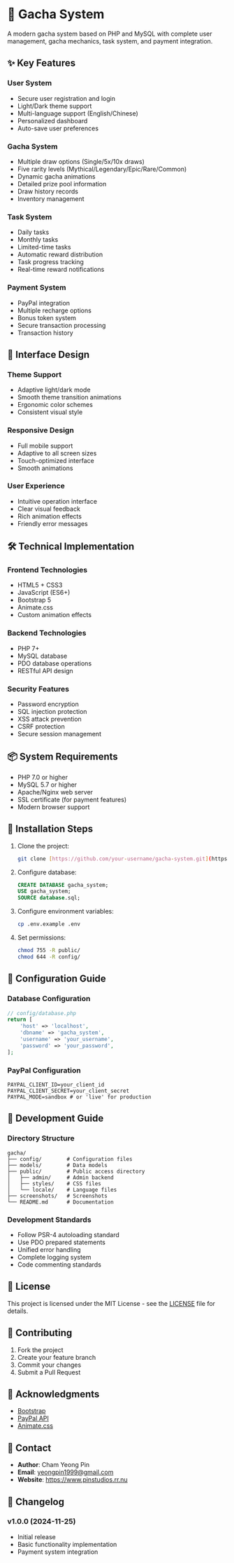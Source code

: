 # 🎲 Gacha System

A modern gacha system based on PHP and MySQL with complete user management, gacha mechanics, task system, and payment integration.

## ✨ Key Features

### User System
- Secure user registration and login
- Light/Dark theme support
- Multi-language support (English/Chinese)
- Personalized dashboard
- Auto-save user preferences

### Gacha System
- Multiple draw options (Single/5x/10x draws)
- Five rarity levels (Mythical/Legendary/Epic/Rare/Common)
- Dynamic gacha animations
- Detailed prize pool information
- Draw history records
- Inventory management

### Task System
- Daily tasks
- Monthly tasks
- Limited-time tasks
- Automatic reward distribution
- Task progress tracking
- Real-time reward notifications

### Payment System
- PayPal integration
- Multiple recharge options
- Bonus token system
- Secure transaction processing
- Transaction history

## 🎨 Interface Design

### Theme Support
- Adaptive light/dark mode
- Smooth theme transition animations
- Ergonomic color schemes
- Consistent visual style

### Responsive Design
- Full mobile support
- Adaptive to all screen sizes
- Touch-optimized interface
- Smooth animations

### User Experience
- Intuitive operation interface
- Clear visual feedback
- Rich animation effects
- Friendly error messages

## 🛠️ Technical Implementation

### Frontend Technologies
- HTML5 + CSS3
- JavaScript (ES6+)
- Bootstrap 5
- Animate.css
- Custom animation effects

### Backend Technologies
- PHP 7+
- MySQL database
- PDO database operations
- RESTful API design

### Security Features
- Password encryption
- SQL injection protection
- XSS attack prevention
- CSRF protection
- Secure session management

## 📦 System Requirements

- PHP 7.0 or higher
- MySQL 5.7 or higher
- Apache/Nginx web server
- SSL certificate (for payment features)
- Modern browser support

## 🚀 Installation Steps

1. Clone the project:
   ```bash
   git clone [https://github.com/your-username/gacha-system.git](https://github.com/yeongpin/php-Lottery.git)
   ```

2. Configure database:
   ```sql
   CREATE DATABASE gacha_system;
   USE gacha_system;
   SOURCE database.sql;
   ```

3. Configure environment variables:
   ```bash
   cp .env.example .env
   ```

4. Set permissions:
   ```bash
   chmod 755 -R public/
   chmod 644 -R config/
   ```

## 📝 Configuration Guide

### Database Configuration
```php
// config/database.php
return [
    'host' => 'localhost',
    'dbname' => 'gacha_system',
    'username' => 'your_username',
    'password' => 'your_password',
];
```

### PayPal Configuration
```env
PAYPAL_CLIENT_ID=your_client_id
PAYPAL_CLIENT_SECRET=your_client_secret
PAYPAL_MODE=sandbox # or 'live' for production
```

## 🔧 Development Guide

### Directory Structure
```plaintext
gacha/
├── config/        # Configuration files
├── models/        # Data models
├── public/        # Public access directory
│   ├── admin/     # Admin backend
│   ├── styles/    # CSS files
│   └── locale/    # Language files
├── screenshots/   # Screenshots
└── README.md      # Documentation
```

### Development Standards
- Follow PSR-4 autoloading standard
- Use PDO prepared statements
- Unified error handling
- Complete logging system
- Code commenting standards

## 📄 License

This project is licensed under the MIT License - see the [LICENSE](LICENSE) file for details.

## 👥 Contributing

1. Fork the project
2. Create your feature branch
3. Commit your changes
4. Submit a Pull Request

## 🙏 Acknowledgments

- [Bootstrap](https://getbootstrap.com/)
- [PayPal API](https://developer.paypal.com/)
- [Animate.css](https://animate.style/)

## 📱 Contact

- **Author**: Cham Yeong Pin
- **Email**: yeongpin1999@gmail.com
- **Website**: https://www.pinstudios.rr.nu

## 🔄 Changelog

### v1.0.0 (2024-11-25)
- Initial release
- Basic functionality implementation
- Payment system integration 
